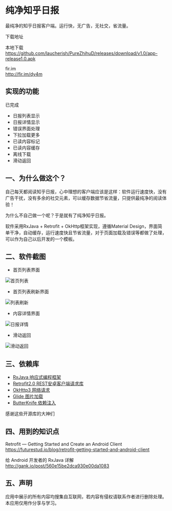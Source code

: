 # 纯净知乎日报
最纯净的知乎日报客户端。运行快，无广告，无社交，省流量。

下载地址

本地下载<Br>https://github.com/laucherish/PureZhihuD/releases/download/v1.0/app-release1.0.apk</Br>

fir.im<Br>http://fir.im/dy4m</Br>

## 实现的功能
已完成
* 日报列表显示
* 日报详情显示
* 错误界面处理
* 下拉加载更多
* 已读内容标记
* 已读内容缓存
* 离线下载
* 滑动返回

## 一、为什么做这个？
自己每天都阅读知乎日报，心中理想的客户端应该是这样：软件运行速度快，没有广告干扰，没有多余的社交元素，可以缓存数据节省流量，只提供最纯净的阅读体验！

为什么不自己做一个呢？于是就有了纯净知乎日报。

软件采用RxJava + Retrofit + OkHttp框架实现，遵循Material Design，界面简单干净，自动缓存，运行速度快且节省流量，对于页面加载及错误等都做了处理，可以作为自己以后开发的一个模板。
## 二、软件截图

* 首页列表界面

![首页列表](/screenshot/screenshot1.png)

* 首页列表刷新界面

![列表刷新](/screenshot/screenshot2.png)

* 内容详情界面

![日报详情](/screenshot/screenshot3.png)

* 滑动返回

![滑动返回](/screenshot/screenshot4.png)


## 三、依赖库
* [RxJava 响应式编程框架](https://github.com/ReactiveX/RxJava)
* [Retrofit2.0 REST安卓客户端请求库](https://github.com/square/retrofit)
* [OkHttp3 网络请求](https://github.com/square/okhttp)
* [Glide 图片加载](https://github.com/bumptech/glide)
* [ButterKnife 依赖注入](https://github.com/JakeWharton/butterknife) 

感谢这些开源库的大神们
## 四、用到的知识点
Retrofit — Getting Started and Create an Android Client
<br>https://futurestud.io/blog/retrofit-getting-started-and-android-client</br>

给 Android 开发者的 RxJava 详解
<br>http://gank.io/post/560e15be2dca930e00da1083</br>

## 五、声明
应用中展示的所有内容均搜集自互联网，若内容有侵权请联系作者进行删除处理。本应用仅用作分享与学习。


